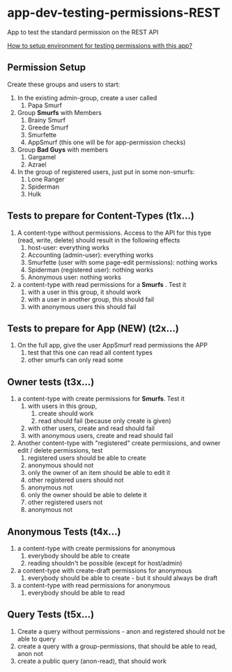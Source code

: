 # app-dev-testing-permissions-REST
App to test the standard permission on the REST API

[How to setup environment for testing permissions with this app?](./assets/Docs/setup.md)

## Permission Setup

Create these groups and users to start:

1. In the existing admin-group, create a user called
    1. Papa Smurf
1. Group **Smurfs** with Members
    1. Brainy Smurf
    1. Greede Smurf
    1. Smurfette
    1. AppSmurf (this one will be for app-permission checks)
1. Group **Bad Guys** with members
    1. Gargamel
    1. Azrael
1. In the group of registered users, just put in some non-smurfs:
    1. Lone Ranger
    1. Spiderman
    1. Hulk

## Tests to prepare for Content-Types (t1x...)

1. A content-type without permissions. Access to the API for this type (read, write, delete) should result in the following effects
    1. host-user: everything works
    1. Accounting (admin-user): everything works
    1. Smurfette (user with some page-edit permissions): nothing works
    1. Spiderman (registered user): nothing works
    1. Anonymous user: nothing works
1. a content-type with read permissions for a **Smurfs** . Test it
    1. with a user in this group, it should work
    1. with a user in another group, this should fail
    1. with anonymous users this should fail
    
    
## Tests to prepare for App (NEW) (t2x...)

1. On the full app, give the user AppSmurf read permissions the APP
    1. test that this one can read all content types
    1. other smurfs can only read some
    
## Owner tests (t3x...)
1. a content-type with create permissions for **Smurfs**. Test it
    1. with users in this group, 
        1. create should work
        1. read should fail (because only create is given)
    1. with other users, create and read should fail
    1. with anonymous users, create and read should fail
1. Another content-type with "registered" create permissions, and owner edit / delete permissions, test
    1. registered users should be able to create
    1. anonymous should not
    1. only the owner of an item should be able to edit it
    1. other registered users should not
    1. anonymous not
    1. only the owner should be able to delete it
    1. other registered users not
    1. anonymous not
    
## Anonymous Tests (t4x...)
1. a content-type with create permissions for anonymous
    1. everybody should be able to create
    1. reading shouldn't be possible (except for host/admin)
1. a content-type with create-draft permissions for anonymous
    1. everybody should be able to create - but it should always be draft
1. a content-type with read permissions for anonymous
    1. everybody should be able to read

## Query Tests (t5x...)
1. Create a query without permissions - anon and registered should not be able to query
1. create a query with a group-permissions, that should be able to read, anon not
1. create a public query (anon-read), that should work
